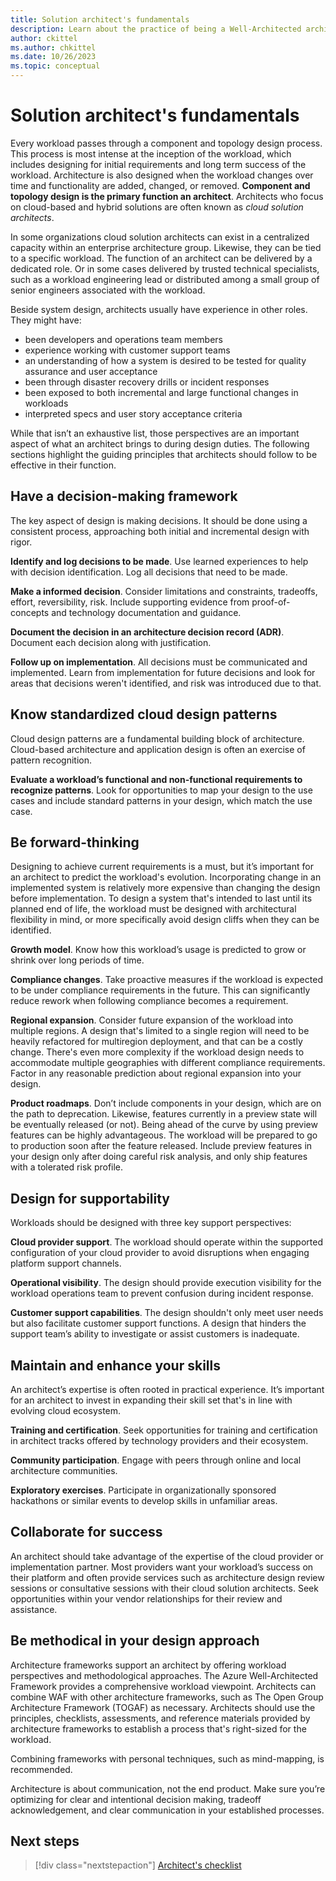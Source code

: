 ```yaml
---
title: Solution architect's fundamentals
description: Learn about the practice of being a Well-Architected architect.
author: ckittel
ms.author: chkittel
ms.date: 10/26/2023
ms.topic: conceptual
---
```


# Solution architect's fundamentals 

Every workload passes through a component and topology design process. This process is most intense at the inception of the workload, which includes designing for initial requirements and long term success of the workload. Architecture is also designed when the workload changes over time and functionality are added, changed, or removed. **Component and topology design is the primary function an architect**. Architects who focus on cloud-based and hybrid solutions are often known as _cloud solution architects_. 

In some organizations cloud solution architects can exist in a centralized capacity within an enterprise architecture group. Likewise, they can be tied to a specific workload. The function of an architect can be delivered by a dedicated role. Or in some cases delivered by trusted technical specialists, such as a workload engineering lead or distributed among a small group of senior engineers associated with the workload. 

Beside system design, architects usually have experience in other roles. They might have: 

- been developers and operations team members 
- experience working with customer support teams 
- an understanding of how a system is desired to be tested for quality assurance and user acceptance 
- been through disaster recovery drills or incident responses 
- been exposed to both incremental and large functional changes in workloads 
- interpreted specs and user story acceptance criteria 

While that isn’t an exhaustive list, those perspectives are an important aspect of what an architect brings to during design duties. The following sections highlight the guiding principles that architects should follow to be effective in their function.

## Have a decision-making framework 

The key aspect of design is making decisions. It should be done using a consistent process, approaching both initial and incremental design with rigor. 

**Identify and log decisions to be made**. Use learned experiences to help with decision identification. Log all decisions that need to be made. 

**Make a informed decision**. Consider limitations and constraints, tradeoffs, effort, reversibility, risk. Include supporting evidence from proof-of-concepts and technology documentation and guidance. 

**Document the decision in an architecture decision record (ADR)**. Document each decision along with justification.  

**Follow up on implementation**. All decisions must be communicated and implemented. Learn from  implementation for future decisions and look for areas that decisions weren't identified, and risk was introduced due to that. 

## Know standardized cloud design patterns 

Cloud design patterns are a fundamental building block of architecture. Cloud-based architecture and application design is often an exercise of pattern recognition. 

**Evaluate a workload’s functional and non-functional requirements to recognize patterns**. Look for opportunities to map your design to the use cases and include standard patterns in your design, which match the use case. 

## Be forward-thinking

Designing to achieve current requirements is a must, but it’s important for an architect to predict the workload's evolution. Incorporating change in an implemented system is relatively more expensive than changing the design before implementation. To design a system that's intended to last until its planned end of life, the workload must be designed with architectural flexibility in mind, or more specifically avoid design cliffs when they can be identified. 

**Growth model**. Know how this workload’s usage is predicted to grow or shrink over long periods of time. 

**Compliance changes**. Take proactive measures if the workload is expected to be under compliance requirements in the future. This can significantly reduce rework when following compliance becomes a requirement. 

**Regional expansion**. Consider future expansion of the workload into multiple regions. A design that's limited to a single region will need to be heavily refactored for multiregion deployment, and that can be a costly change. There's even more complexity if the workload design needs to accommodate multiple geographies with different compliance requirements. Factor in any reasonable prediction about regional expansion into your design. 

**Product roadmaps**. Don’t include components in your design, which are on the path to deprecation. Likewise, features currently in a preview state will be eventually released (or not). Being ahead of the curve by using preview features can be highly advantageous. The workload will be prepared to go to production soon after the feature released. Include preview features in your design only after doing careful risk analysis, and only ship features with a tolerated risk profile. 


## Design for supportability

Workloads should be designed with three key support perspectives:

**Cloud provider support**. The workload should operate within the supported configuration of your cloud provider to avoid disruptions when engaging platform support channels.

**Operational visibility**. The design should provide execution visibility for the workload operations team to prevent confusion during incident response.

**Customer support capabilities**. The design shouldn't only meet user needs but also facilitate customer support functions. A design that hinders the support team’s ability to investigate or assist customers is inadequate. 

## Maintain and enhance your skills

An architect’s expertise is often rooted in practical experience. It’s important for an architect to invest in expanding their skill set that's in line with evolving cloud ecosystem.  

**Training and certification**. Seek opportunities for training and certification in architect tracks offered by technology providers and their ecosystem. 

**Community participation**. Engage with peers through online and local architecture communities.

**Exploratory exercises**. Participate in organizationally sponsored hackathons or similar events to develop skills in unfamiliar areas. 

## Collaborate for success 

An architect should take advantage of the expertise of the cloud provider or implementation partner. Most  providers want your workload’s success on their platform and often provide services such as architecture design review sessions or consultative sessions with their cloud solution architects. Seek opportunities within your vendor relationships for their review and assistance. 

## Be methodical in your design approach

Architecture frameworks support an architect by offering workload perspectives and methodological approaches. The Azure Well-Architected Framework provides a comprehensive workload viewpoint. Architects can combine WAF with other architecture frameworks, such as The Open Group Architecture Framework (TOGAF) as necessary. Architects should use the principles, checklists, assessments, and reference materials provided by architecture frameworks to establish a process that's right-sized for the workload. 

Combining frameworks with personal techniques, such as mind-mapping, is recommended.

Architecture is about communication, not the end product. Make sure you’re optimizing for clear and intentional decision making, tradeoff acknowledgement, and clear communication in your established processes.

## Next steps

> [!div class="nextstepaction"]
> [Architect's checklist](checklist.md)